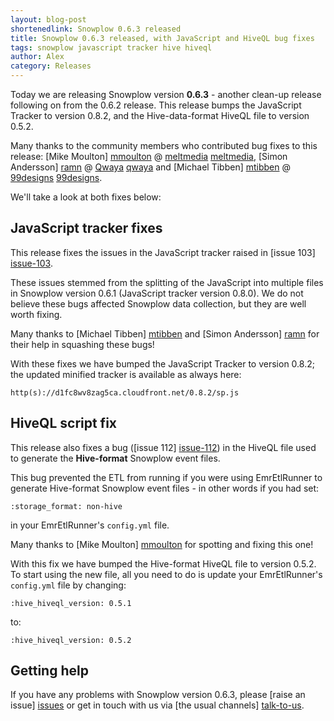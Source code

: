 ```yaml
---
layout: blog-post
shortenedlink: Snowplow 0.6.3 released
title: Snowplow 0.6.3 released, with JavaScript and HiveQL bug fixes
tags: snowplow javascript tracker hive hiveql
author: Alex
category: Releases
---
```


Today we are releasing Snowplow version **0.6.3** - another clean-up release following on from the 0.6.2 release. This release bumps the JavaScript Tracker to version 0.8.2, and the Hive-data-format HiveQL file to version 0.5.2.

Many thanks to the community members who contributed bug fixes to this release: [Mike Moulton] [mmoulton] @ [meltmedia] [meltmedia], [Simon Andersson] [ramn] @ [Qwaya] [qwaya] and [Michael Tibben] [mtibben] @ [99designs] [99designs].

We'll take a look at both fixes below:

<!--more-->

## JavaScript tracker fixes

This release fixes the issues in the JavaScript tracker raised in [issue 103] [issue-103].

These issues stemmed from the splitting of the JavaScript into multiple files in Snowplow version 0.6.1 (JavaScript tracker version 0.8.0). We do not believe these bugs affected Snowplow data collection, but they are well worth fixing.

Many thanks to [Michael Tibben] [mtibben] and [Simon Andersson] [ramn] for their help in squashing these bugs!

With these fixes we have bumped the JavaScript Tracker to version 0.8.2; the updated minified tracker is available as always here:

    http(s)://d1fc8wv8zag5ca.cloudfront.net/0.8.2/sp.js

## HiveQL script fix

This release also fixes a bug ([issue 112] [issue-112]) in the HiveQL file used to generate the **Hive-format** Snowplow event files.

This bug prevented the ETL from running if you were using EmrEtlRunner to generate Hive-format Snowplow event files - in other words if you had set:

    :storage_format: non-hive

in your EmrEtlRunner's `config.yml` file.

Many thanks to [Mike Moulton] [mmoulton] for spotting and fixing this one!

With this fix we have bumped the Hive-format HiveQL file to version 0.5.2. To start using the new file, all you need to do is update your EmrEtlRunner's `config.yml` file by changing:

    :hive_hiveql_version: 0.5.1

to:

    :hive_hiveql_version: 0.5.2

## Getting help

If you have any problems with Snowplow version 0.6.3, please [raise an issue] [issues] or get in touch with us via [the usual channels] [talk-to-us].

[issue-103]: https://github.com/snowplow/snowplow/issues/103
[issue-112]: https://github.com/snowplow/snowplow/pull/112

[mmoulton]: https://github.com/mmoulton
[meltmedia]: http://meltmedia.com/
[ramn]: https://github.com/ramn
[qwaya]: http://www.qwaya.com
[mtibben]: https://github.com/mtibben
[99designs]: http://99designs.com

[issues]: https://github.com/snowplow/snowplow/issues
[talk-to-us]: https://github.com/snowplow/snowplow/wiki/Talk-to-us